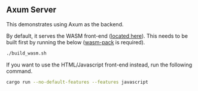 ## Axum Server

This demonstrates using Axum as the backend.

By default, it serves the WASM front-end ([located here](https://github.com/kanidm/webauthn-rs/tree/master/tutorial/wasm "located here")).
This needs to be built first by running the below ([wasm-pack](https://rustwasm.github.io/wasm-pack/installer/) is required).
```sh
./build_wasm.sh
```

If you want to use the HTML/Javascript front-end instead, run the following command.
```sh
cargo run --no-default-features --features javascript
```